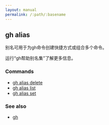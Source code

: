```yaml
---
layout: manual
permalink: /:path/:basename
---
```


## gh alias

别名可用于为gh命令创建快捷方式或组合多个命令。

运行“gh帮助别名集”了解更多信息。

### Commands

-   [gh alias delete](./gh_alias_delete)
-   [gh alias list](./gh_alias_list)
-   [gh alias set](./gh_alias_set)

### See also

-   [gh](./gh)
